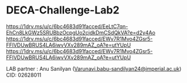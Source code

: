 # DECA-Challenge-Lab2
https://1drv.ms/u/c/6bc4683d91facced/EeLtC7qn-EhCn8LkGWz5SRUBbzOcpgUo2cjdkDmCSdQkVA?e=d2y4Ao
https://1drv.ms/u/c/6bc4683d91facced/EWv7R1Mvo4ZGsr5-FFlVDUwBRUS4LA6iwvVXv289mAZ_oA?e=utYUpU
https://1drv.ms/u/c/6bc4683d91facced/EWv7R1Mvo4ZGsr5-FFlVDUwBRUS4LA6iwvVXv289mAZ_oA?e=utYUpU

LAB partner : Anu Sanilyan (Varunavi.babu-sandilyan24@imperial.ac.uk)
CID: 02628011

